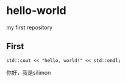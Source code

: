 # hello-world
my first repository
## First
```
std::cout << "hello, world!" << std::endl;
```
你好，我是silimon
